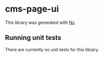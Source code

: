# cms-page-ui

This library was generated with [Nx](https://nx.dev).

## Running unit tests

There are currently no unit tests for this library.
